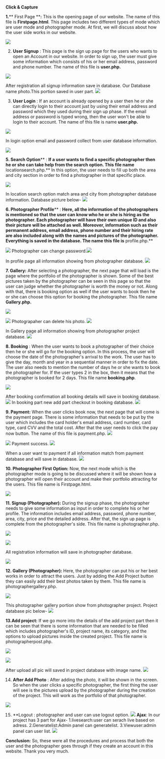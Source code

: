 **Click &amp; Capture**

**1.**** First Page ****:** This is the opening page of our website. The name of this file is **Firstpage.html**. This page includes two different types of mode which are user mode and photographer mode. At first, we will discuss about how the user side works in our website.

![](mkdocs/1.png)

2. **User Signup** : This page is the sign up page for the users who wants to open an Account in our website. In order to sign up, the user must give some information which consists of his or her email address, password and phone number. The name of this file is **user.php.**

![](mkdocs/Image9.png)

After registration all signup information save in database. Our Database name photo.This portion saved in user part. ![](mkdocs/usersignup.PNG)

3. **User Login** : If an account is already opened by a user then he or she can directly login to their account just by using their email address and password which they used during their sign up phase. If the email address or password is typed wrong, then the user won&#39;t be able to login to their account. The name of this file is name **user.php.**

![](mkdocs/2.png)

In login option email and password collect from user database information.

![](mkdocs/loginuser.PNG)

**5. Search Option**** : **If a user wants to find a specific photographer then he or she can take help from the search option. This file name** locationsearch.php.** In this option, the user needs to fill up both the area and city section in order to find a photographer in that specific place.

![](mkdocs/serachlocation.PNG)

In location search option match area and city from photographer database information. Database picture below- ![](mkdocs/locationsearch.PNG)

**6. Photographer Profile**** : **Here, all the information of the photographers is mentioned so that the user can know who he or she is hiring as the photographer. Each photographer will have their own unique ID and also their picture will be attached as well. Moreover, information such as their permanent address, email address, phone number and their hiring rate are also included along with the names and pictures of the photographer. Everything is saved in the database. The name this file is** profile.php.**

![](mkdocs/profile4.png)
Photographer can change password.![](mkdocs/Changepassword.PNG)

In profile page all information showing from photographer database. ![](mkdocs/photographer.PNG)

**7. Gallery:** After selecting a photographer, the next page that will load is the page where the portfolio of the photographer is shown. Some of the best pictures taken by the photographer can be seen in this page so that the user can judge whether the photographer is worth the money or not. Along with that, there is booking option as well if the user wants to book then he or she can choose this option for booking the photographer. This file name **Gallery.php.**

![](mkdocs/photographergallery.PNG)

![](mkdocs/PGallery.png)
Photograpaher can delete his photo. ![](mkdocs/delete.png)

In Gallery page all information showing from photographer project database. ![](mkdocs/gellaryproject.PNG)

**8. Booking** : When the user wants to book a photographer of their choice then he or she will go for the booking option. In this process, the user will choose the date of the photographer&#39;s arrival to the work. The user has to give the day, month and year in a sequential manner in order to fix the date. The user also needs to mention the number of days he or she wants to book the photographer for. If the user types 2 in the box, then it means that the photographer is booked for 2 days. This file name **booking.php**.

![](mkdocs/booking5.png)

After booking confirmation all booking details will save in booking database. ![](mkdocs/booking.PNG)
In booking part new add part checkout  in booking database. ![](mkdocs/checkout.PNG)

**9. Payment:** When the user clicks book now, the next page that will come is the payment page. There is some information that needs to be put by the user which includes the card holder&#39;s email address, card number, card type, card CVV and the total cost. After that the user needs to click the pay now button. The name of this file is payment.php. ![](mkdocs/RackMultipart20210605-4-1rvtljo_html_e31c7087463d244f.png)

![](mkdocs/payment6.png)
Payment success. ![](mkdocs/success.png)

When a user want to payment if all information match from payment database and will save in database. ![](mkdocs/payment.PNG)

**10. Photographer First Option:** Now, the next mode which is the photographer mode is going to be discussed where it will be shown how a photographer will open their account and make their portfolio attracting for the users. This file name is Firstpage.html.

![](mkdocs/photographerfirst.png)

**11. Signup (Photographer):** During the signup phase, the photographer needs to give some information as input in order to complete his or her profile. The information includes email address, password, phone number, area, city, price and the detailed address. After that, the sign up page is complete from the photographer&#39;s side. This file name is photographer.php.

![](mkdocs/photgraphersignup.png)

![](mkdocs/Image8.png)

All registration information will save in photographer database.

![](mkdocs/photographer.PNG)

**12. Gallery (Photographer):** Here, the photographer can put his or her best works in order to attract the users. Just by adding the Add Project button they can easily add their best photos taken by them. This file name is photographergallery.php.

![](mkdocs/Gallery.png)

This photographer gallery portion show from photographer project. Project database pic below- ![](mkdocs/gellaryproject.PNG)

**13.Add project:** If we go more into the details of the add project part then it can be seen that there is some information that are needed to be filled which includes photographer&#39;s ID, project name, its category, and the options to upload pictures inside the created project. This file name is photographerpost.php.

![](mkdocs/addproject.png)

![](mkdocs/Image10.png)

After upload all pic will saved in project database with image name. ![](mkdocs/gellaryproject.PNG)

14. **After Add Photo** : After adding the photo, it will be shown in the screen. So when the user clicks a specific photographer, the first thing the user will see is the pictures upload by the photographer during the creation of the project. This will work as the portfolio of that photographer.

![](mkdocs/PGallery.png)

15. **Logout : photographer and user can use logout option. ![](mkdocs/photographergallery.PNG)
    **Ajax**: In our project has 3 part for Ajax-
    1.livesearch:user can serach live based on adress.
    2.Generatelist:Admin panel can generatelist.
    3.Viewuser:admin panel can user list. ![](mkdocs/viewuser.PNG)

**Conclusion:** So, these were all the procedures and process that both the user and the photographer goes through if they create an account in this website. Thank you very much.